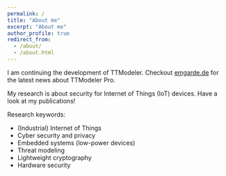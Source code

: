 ```yaml
---
permalink: /
title: "About me"
excerpt: "About me"
author_profile: true
redirect_from: 
  - /about/
  - /about.html
---
```


I am continuing the development of TTModeler. Checkout [emgarde.de](https://emgarde.de) for the latest news about TTModeler Pro.

My research is about security for Internet of Things (IoT) devices. Have a look at my publications!

Research keywords:
* (Industrial) Internet of Things
* Cyber security and privacy
* Embedded systems (low-power devices)
* Threat modeling
* Lightweight cryptography
* Hardware security